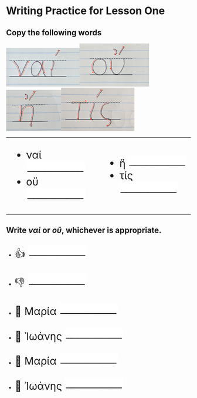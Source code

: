 <h1>Writing Practice for Lesson One</h1>

<h2>Copy the following words</h2>
<img src="images/nai.jpg" style="width:200px;"><img src="images/ou.jpg" style="width:190px;"><img src="images/h.jpg" style="width:150px;"><img src="images/tis.jpg" style="width:200px;">
<table>
  <tr>
    <td>
      <ul style="font-size: 200%">
        <li>ναί <img src="images/blankline.jpeg" alt="Blank Line" style="width:160px;"></li>
        <li>οὔ <img src="images/blankline.jpeg" alt="Blank Line" style="width:160px;"></li>
      </ul>
    </td>
    <td>
      <ul style="font-size: 200%">
        <li>ἤ <img src="images/blankline.jpeg" alt="Blank Line" style="width:160px;"></li>
        <li>τίς <img src="images/blankline.jpeg" alt="Blank Line" style="width:160px;"></li>
      </ul>
    </td>
  </tr>
</table>
<h2>Write <em>ναί</em> or <em>οὔ</em>, whichever is appropriate.</h2>
<ul>
  <li><p style="font-size: 200%">👍 <img src="images/blankline.jpeg" alt="Mountain View" style="width:160px;"></p></li>
  <li><p style="font-size: 200%">👎 <img src="images/blankline.jpeg" alt="Mountain View" style="width:160px;"></p></li>
  <li><p style="font-size: 200%">👩 Μαρία <img src="images/blankline.jpeg" alt="Mountain View" style="width:160px;"></p></li>
  <li><p style="font-size: 200%">👩 Ἰωάνης <img src="images/blankline.jpeg" alt="Mountain View" style="width:160px;"></p></li>
  <li><p style="font-size: 200%">👨 Μαρία <img src="images/blankline.jpeg" alt="Mountain View" style="width:160px;"></p></li>
  <li><p style="font-size: 200%">👨 Ἰωάνης <img src="images/blankline.jpeg" alt="Mountain View" style="width:160px;"></p></li>
</ul>


